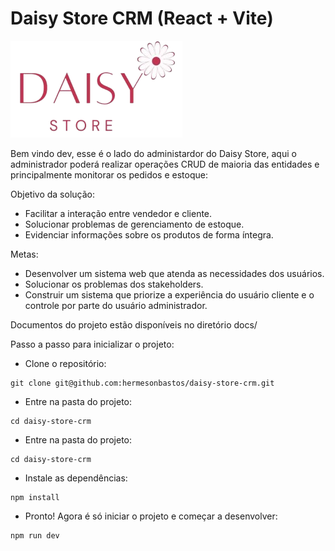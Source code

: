 # Daisy Store CRM (React + Vite)
![logo](src/assets/logo.png)

Bem vindo dev, esse é o lado do administardor do Daisy Store, aqui o administrador poderá realizar operações CRUD de maioria das entidades e principalmente monitorar os pedidos e estoque:

Objetivo da solução:
- Facilitar a interação entre vendedor e cliente.
- Solucionar problemas de gerenciamento de estoque.
- Evidenciar informações sobre os produtos de forma íntegra.

Metas:
- Desenvolver um sistema web que atenda as necessidades dos usuários.
- Solucionar os problemas dos stakeholders.
- Construir um sistema que priorize a experiência do usuário cliente e o controle por parte do usuário administrador.

Documentos do projeto estão disponíveis no diretório docs/

Passo a passo para inicializar o projeto:

- Clone o repositório:
```
git clone git@github.com:hermesonbastos/daisy-store-crm.git
```

- Entre na pasta do projeto:
```
cd daisy-store-crm
```

- Entre na pasta do projeto:
```
cd daisy-store-crm
```

- Instale as dependências:
```
npm install
```

- Pronto! Agora é só iniciar o projeto e começar a desenvolver:
```
npm run dev
```
